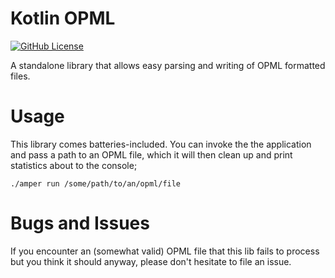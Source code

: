# Kotlin OPML

[![GitHub License](https://img.shields.io/github/license/janseeger/kotlin-opml)](https://github.com/janseeger/kotlin-opml/blob/main/LICENSE)

A standalone library that allows easy parsing and writing of OPML formatted files.

# Usage

This library comes batteries-included. You can invoke the the application and pass a path to an OPML file, which it will then clean up and print statistics about to the console;

```shell
./amper run /some/path/to/an/opml/file
```

# Bugs and Issues

If you encounter an (somewhat valid) OPML file that this lib fails to process but you think it should anyway, please don't hesitate to file an issue.